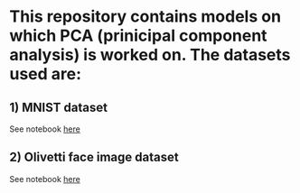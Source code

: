 # This repository contains models on which PCA (prinicipal component analysis) is worked on. The datasets used are:

## 1) MNIST dataset

See notebook [here]()

## 2) Olivetti face image dataset

See notebook [here]()